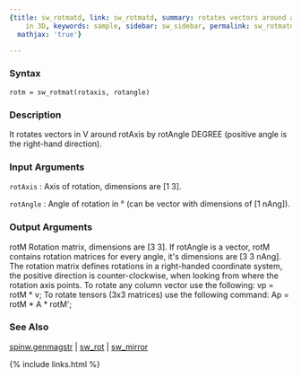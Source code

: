```yaml
---
{title: sw_rotmatd, link: sw_rotmatd, summary: rotates vectors around arbitrary axis
    in 3D, keywords: sample, sidebar: sw_sidebar, permalink: sw_rotmatd, folder: swfiles,
  mathjax: 'true'}

---
```


### Syntax

`rotm = sw_rotmat(rotaxis, rotangle)`

### Description

It rotates vectors in V around rotAxis by rotAngle DEGREE (positive angle
is the right-hand direction).
 

### Input Arguments

`rotAxis`
: Axis of rotation, dimensions are [1 3].

`rotAngle`
: Angle of rotation in ° (can be vector with dimensions of
  [1 nAng]).

### Output Arguments

rotM      Rotation matrix, dimensions are [3 3]. If rotAngle is a vector,
          rotM contains rotation matrices for every angle, it's
          dimensions are [3 3 nAng].
The rotation matrix defines rotations in a right-handed coordinate
system, the positive direction is counter-clockwise, when looking from
where the rotation axis points. To rotate any column vector use the
following:
  vp = rotM * v;
To rotate tensors (3x3 matrices) use the following command:
  Ap = rotM * A * rotM';

### See Also

[spinw.genmagstr](spinw_genmagstr) \| [sw_rot](sw_rot) \| [sw_mirror](sw_mirror)

{% include links.html %}
